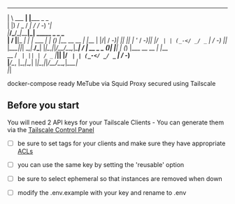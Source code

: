   ___          _                                                   
 |   \ ___  __| |_____ _ _                                         
 | |) / _ \/ _| / / -_) '_|                                        
 |___/\___/\__|_\_\___|_|          _____     _ _             _     
 |  \/  |__|_   _|  _| |__  ___ __|_   _|_ _(_) |___ __ __ _| |___ 
 | |\/| / -_)| || || | '_ \/ -_)___|| |/ _` | | (_-</ _/ _` | / -_)
 |_|_ |_\___||_| \_,_|_.__/\___|    |_|\__,_|_|_/__/\__\__,_|_\___|
 / __| __ _ _  _(_)__| |__|_   _|_ _(_) |___ __ __ _| |___         
 \__ \/ _` | || | / _` |___|| |/ _` | | (_-</ _/ _` | / -_)        
 |___/\__, |\_,_|_\__,_|    |_|\__,_|_|_/__/\__\__,_|_\___|        
         |_|                                                       

docker-compose ready MeTube via Squid Proxy secured using Tailscale

## Before you start

You will need 2 API keys for your Tailscale Clients - You can generate them via the 
[Tailscale Control Panel](https://login.tailscale.com/admin/settings/keys)

- [ ] be sure to set tags for your clients and make sure they have appropriate [ACLs](https://login.tailscale.com/admin/acls/file)
- [ ] you can use the same key by setting the 'reusable' option 
- [ ] be sure to select ephemeral so that instances are removed when down
- [ ] modify the .env.example with your key and rename to .env

